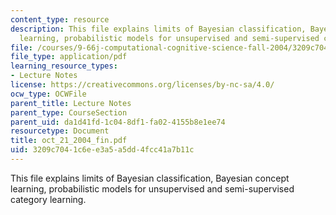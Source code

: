 ```yaml
---
content_type: resource
description: This file explains limits of Bayesian classification, Bayesian concept
  learning, probabilistic models for unsupervised and semi-supervised category learning.
file: /courses/9-66j-computational-cognitive-science-fall-2004/3209c7041c6ee3a5a5dd4fcc41a7b11c_oct_21_2004_fin.pdf
file_type: application/pdf
learning_resource_types:
- Lecture Notes
license: https://creativecommons.org/licenses/by-nc-sa/4.0/
ocw_type: OCWFile
parent_title: Lecture Notes
parent_type: CourseSection
parent_uid: da1d41fd-1c04-8df1-fa02-4155b8e1ee74
resourcetype: Document
title: oct_21_2004_fin.pdf
uid: 3209c704-1c6e-e3a5-a5dd-4fcc41a7b11c
---
```

This file explains limits of Bayesian classification, Bayesian concept learning, probabilistic models for unsupervised and semi-supervised category learning.